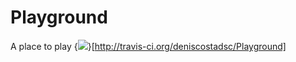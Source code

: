 Playground
==========

A place to play
{<img src="https://secure.travis-ci.org/deniscostadsc/Playground.png"/>}[http://travis-ci.org/deniscostadsc/Playground]

